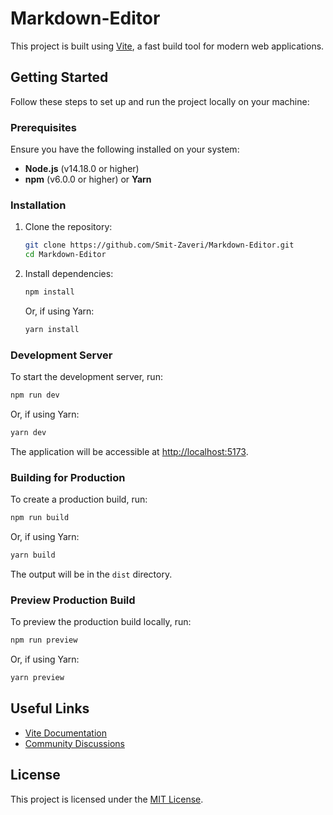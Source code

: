 # Markdown-Editor

This project is built using [Vite](https://vitejs.dev/), a fast build tool for modern web applications.

## Getting Started

Follow these steps to set up and run the project locally on your machine:

### Prerequisites

Ensure you have the following installed on your system:

- **Node.js** (v14.18.0 or higher)
- **npm** (v6.0.0 or higher) or **Yarn**

### Installation

1. Clone the repository:
   ```bash
   git clone https://github.com/Smit-Zaveri/Markdown-Editor.git
   cd Markdown-Editor
   ```

2. Install dependencies:
   ```bash
   npm install
   ```

   Or, if using Yarn:
   ```bash
   yarn install
   ```

### Development Server

To start the development server, run:

```bash
npm run dev
```

Or, if using Yarn:

```bash
yarn dev
```

The application will be accessible at [http://localhost:5173](http://localhost:5173).

### Building for Production

To create a production build, run:

```bash
npm run build
```

Or, if using Yarn:

```bash
yarn build
```

The output will be in the `dist` directory.

### Preview Production Build

To preview the production build locally, run:

```bash
npm run preview
```

Or, if using Yarn:

```bash
yarn preview
```

## Useful Links

- [Vite Documentation](https://vitejs.dev/)
- [Community Discussions](https://github.com/vitejs/vite/discussions)

## License

This project is licensed under the [MIT License](./LICENSE).
